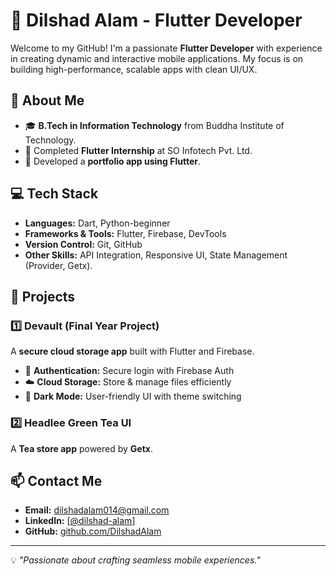 # 🚀 Dilshad Alam - Flutter Developer

Welcome to my GitHub! I'm a passionate **Flutter Developer** with experience in creating dynamic and interactive mobile applications. My focus is on building high-performance, scalable apps with clean UI/UX.

## 📌 About Me
- 🎓 **B.Tech in Information Technology** from Buddha Institute of Technology.
- 💼 Completed **Flutter Internship** at SO Infotech Pvt. Ltd.
- 📱 Developed a **portfolio app using Flutter**.

## 💻 Tech Stack
- **Languages:** Dart, Python-beginner
- **Frameworks & Tools:** Flutter, Firebase, DevTools
- **Version Control:** Git, GitHub
- **Other Skills:** API Integration, Responsive UI, State Management (Provider, Getx).

## 📂 Projects
### 1️⃣ Devault (Final Year Project)
A **secure cloud storage app** built with Flutter and Firebase.
- 🔐 **Authentication:** Secure login with Firebase Auth
- ☁️ **Cloud Storage:** Store & manage files efficiently
- 🌙 **Dark Mode:** User-friendly UI with theme switching

### 2️⃣ Headlee Green Tea UI
A **Tea store app** powered by **Getx**.

## 📫 Contact Me
- **Email:** [dilshadalam014@gmail.com](mailto:dilshad.alam@example.com)
- **LinkedIn:** [[@dilshad-alam](https://www.linkedin.com/in/dilshad-alam3748/)]
- **GitHub:** [github.com/DilshadAlam]([https://github.com/Dilshad-mohammad])

---
💡 _"Passionate about crafting seamless mobile experiences."_
<!---
Dilshad-mohammad/Dilshad-mohammad is a ✨ special ✨ repository because its `README.md` (this file) appears on your GitHub profile.
You can click the Preview link to take a look at your changes.
--->
